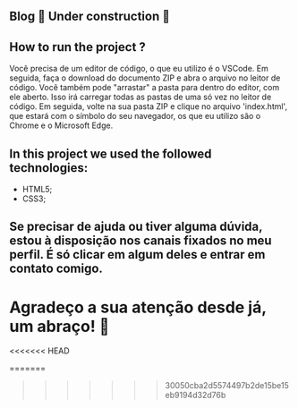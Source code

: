 ## Blog 🚧 Under construction 🚧

## How to run the project ?

Você precisa de um editor de código, o que eu utilizo é o VSCode. 
Em seguida, faça o download do documento ZIP e abra o arquivo no leitor de código.
Você também pode "arrastar" a pasta para dentro do editor, com ele aberto. Isso irá carregar todas as pastas de uma só vez no leitor de código. 
Em seguida, volte na sua pasta ZIP e clique no arquivo 'index.html', que estará com o símbolo do seu navegador, os que eu utilizo são o Chrome e o Microsoft Edge.

## In this project we used the followed technologies:
- HTML5;
- CSS3;

## Se precisar de ajuda ou tiver alguma dúvida, estou à disposição nos canais fixados no meu perfil. É só clicar em algum deles e entrar em contato comigo. 

# Agradeço a sua atenção desde já, um abraço! 🤗
<<<<<<< HEAD

=======
>>>>>>> 30050cba2d5574497b2de15be15eb9194d32d76b
